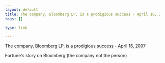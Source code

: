 ```yaml
--- 
layout: default
title: The company, Bloomberg LP, is a prodigious success - April 16, 2007
tags: []

type: link

---
```

<a href="http://money.cnn.com/magazines/fortune/fortune_archive/2007/04/16/8404302/index.htm?postversion=2007040213">The company, Bloomberg LP, is a prodigious success - April 16, 2007</a>

Fortune's story on Bloomberg (the company not the person)
